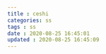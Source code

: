 ```yaml
---
title : ceshi
categories: ss
tags : ss
date : 2020-08-25 16:45:01
updated : 2020-08-25 16:45:09
---
```

